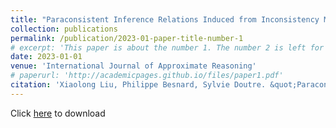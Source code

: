 ```yaml
---
title: "Paraconsistent Inference Relations Induced from Inconsistency Measures"
collection: publications
permalink: /publication/2023-01-paper-title-number-1
# excerpt: 'This paper is about the number 1. The number 2 is left for future work.'
date: 2023-01-01
venue: 'International Journal of Approximate Reasoning'
# paperurl: 'http://academicpages.github.io/files/paper1.pdf'
citation: 'Xiaolong Liu, Philippe Besnard, Sylvie Doutre. &quot;Paraconsistent Inference Relations Induced from Inconsistency Measures.&quot; <i>International Journal of Approximate Reasoning</i>, 152, pp. 183-197, 2023.'
---
```


Click [here](https://drive.google.com/file/d/1VEqJr2WO5LAGsg0MkfplcNRS2VSPA04o/view?usp=sharing) to download

<!-- The contents above will be part of a list of publications, if the user clicks the link for the publication than the contents of section will be rendered as a full page, allowing you to provide more information about the paper for the reader. When publications are displayed as a single page, the contents of the above "citation" field will automatically be included below this section in a smaller font. -->